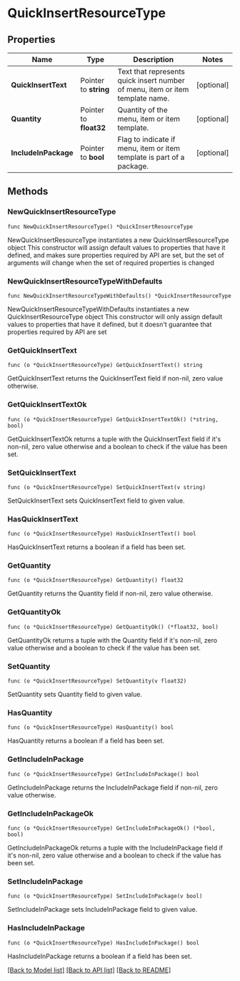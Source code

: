 # QuickInsertResourceType

## Properties

Name | Type | Description | Notes
------------ | ------------- | ------------- | -------------
**QuickInsertText** | Pointer to **string** | Text that represents quick insert number of menu, item or item template name. | [optional] 
**Quantity** | Pointer to **float32** | Quantity of the menu, item or item template. | [optional] 
**IncludeInPackage** | Pointer to **bool** | Flag to indicate if menu, item or item template is part of a package. | [optional] 

## Methods

### NewQuickInsertResourceType

`func NewQuickInsertResourceType() *QuickInsertResourceType`

NewQuickInsertResourceType instantiates a new QuickInsertResourceType object
This constructor will assign default values to properties that have it defined,
and makes sure properties required by API are set, but the set of arguments
will change when the set of required properties is changed

### NewQuickInsertResourceTypeWithDefaults

`func NewQuickInsertResourceTypeWithDefaults() *QuickInsertResourceType`

NewQuickInsertResourceTypeWithDefaults instantiates a new QuickInsertResourceType object
This constructor will only assign default values to properties that have it defined,
but it doesn't guarantee that properties required by API are set

### GetQuickInsertText

`func (o *QuickInsertResourceType) GetQuickInsertText() string`

GetQuickInsertText returns the QuickInsertText field if non-nil, zero value otherwise.

### GetQuickInsertTextOk

`func (o *QuickInsertResourceType) GetQuickInsertTextOk() (*string, bool)`

GetQuickInsertTextOk returns a tuple with the QuickInsertText field if it's non-nil, zero value otherwise
and a boolean to check if the value has been set.

### SetQuickInsertText

`func (o *QuickInsertResourceType) SetQuickInsertText(v string)`

SetQuickInsertText sets QuickInsertText field to given value.

### HasQuickInsertText

`func (o *QuickInsertResourceType) HasQuickInsertText() bool`

HasQuickInsertText returns a boolean if a field has been set.

### GetQuantity

`func (o *QuickInsertResourceType) GetQuantity() float32`

GetQuantity returns the Quantity field if non-nil, zero value otherwise.

### GetQuantityOk

`func (o *QuickInsertResourceType) GetQuantityOk() (*float32, bool)`

GetQuantityOk returns a tuple with the Quantity field if it's non-nil, zero value otherwise
and a boolean to check if the value has been set.

### SetQuantity

`func (o *QuickInsertResourceType) SetQuantity(v float32)`

SetQuantity sets Quantity field to given value.

### HasQuantity

`func (o *QuickInsertResourceType) HasQuantity() bool`

HasQuantity returns a boolean if a field has been set.

### GetIncludeInPackage

`func (o *QuickInsertResourceType) GetIncludeInPackage() bool`

GetIncludeInPackage returns the IncludeInPackage field if non-nil, zero value otherwise.

### GetIncludeInPackageOk

`func (o *QuickInsertResourceType) GetIncludeInPackageOk() (*bool, bool)`

GetIncludeInPackageOk returns a tuple with the IncludeInPackage field if it's non-nil, zero value otherwise
and a boolean to check if the value has been set.

### SetIncludeInPackage

`func (o *QuickInsertResourceType) SetIncludeInPackage(v bool)`

SetIncludeInPackage sets IncludeInPackage field to given value.

### HasIncludeInPackage

`func (o *QuickInsertResourceType) HasIncludeInPackage() bool`

HasIncludeInPackage returns a boolean if a field has been set.


[[Back to Model list]](../README.md#documentation-for-models) [[Back to API list]](../README.md#documentation-for-api-endpoints) [[Back to README]](../README.md)


